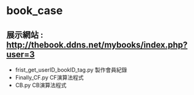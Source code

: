 # book_case
## 展示網站 : http://thebook.ddns.net/mybooks/index.php?user=3

- frist_get_userID_bookID_tag.py 製作會員紀錄
- Finally_CF.py CF演算法程式
- CB.py CB演算法程式
